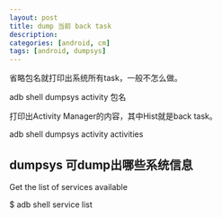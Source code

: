 ```yaml
---
layout: post
title: dump 当前 back task
description: 
categories: [android, cm]
tags: [android, dumpsys]
---
```


省略包名就打印出系统所有task，一般不怎么做。

  adb shell dumpsys activity 包名

打印出Activity Manager的内容，其中Hist就是back task。

  adb shell dumpsys activity activities


## dumpsys 可dump出哪些系统信息
 
Get the list of services available

  $ adb shell service list